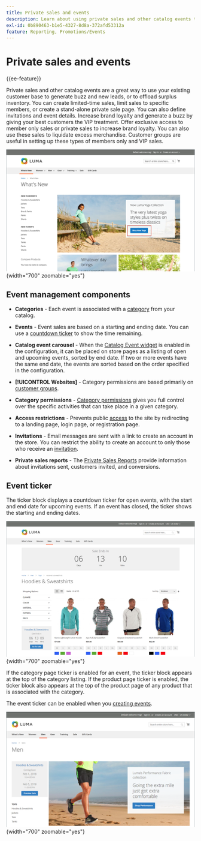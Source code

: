 ```yaml
---
title: Private sales and events
description: Learn about using private sales and other catalog events to increase sales to your existing customer base and to generate buzz and new leads.
exl-id: 0b890463-b1e5-4327-8d8a-372afd53312a
feature: Reporting, Promotions/Events
---
```

# Private sales and events

{{ee-feature}}

Private sales and other catalog events are a great way to use your existing customer base to generate buzz and new leads, or to offload surplus inventory. You can create limited-time sales, limit sales to specific members, or create a stand-alone private sale page. You can also define invitations and event details. Increase brand loyalty and generate a buzz by giving your best customers the VIP treatment. Offer exclusive access to member only sales or private sales to increase brand loyalty. You can also use these sales to liquidate excess merchandise. Customer groups are useful in setting up these types of members only and VIP sales.

![Example storefront - event on home page](./assets/storefront-event-home-page.png){width="700" zoomable="yes"}

## Event management components

- **Categories** - Each event is associated with a [category](../catalog/category-create.md) from your catalog.

- **Events** - Event sales are based on a starting and ending date. You can use a [countdown ticker](#event-ticker) to show the time remaining.

- **Catalog event carousel** - When the [Catalog Event widget](../content-design/widget-event-carousel.md) is enabled in the configuration, it can be placed on store pages as a listing of open and upcoming events, sorted by end date. If two or more events have the same end date, the events are sorted based on the order specified in the configuration.

- **[!UICONTROL Websites]** - Category permissions are based primarily on [customer groups](../customers/customer-groups.md).

- **Category permissions** - [Category permissions](../catalog/category-permissions.md) gives you full control over the specific activities that can take place in a given category.

- **Access restrictions** - Prevents public [access](event-configure.md#restrict-access) to the site by redirecting to a landing page, login page, or registration page.

- **Invitations** - Email messages are sent with a link to create an account in the store. You can restrict the ability to create an account to only those who receive an [invitation](invitations.md).

- **Private sales reports** - The [Private Sales Reports](../getting-started/private-sales-reports.md) provide information about invitations sent, customers invited, and conversions.

## Event ticker

The ticker block displays a countdown ticker for open events, with the start and end date for upcoming events. If an event has closed, the ticker shows the starting and ending dates.

![Example storefront - event carousel](./assets/storefront-event-ticker-carousel.png){width="700" zoomable="yes"}

If the category page ticker is enabled for an event, the ticker block appears at the top of the category listing. If the product page ticker is enabled, the ticker block also appears at the top of the product page of any product that is associated with the category.

The event ticker can be enabled when you [creating events](event-create.md).

![Example storefront - event sidebar](./assets/storefront-event-sidebar.png){width="700" zoomable="yes"}
